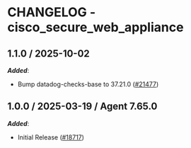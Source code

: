 # CHANGELOG - cisco_secure_web_appliance

<!-- towncrier release notes start -->

## 1.1.0 / 2025-10-02

***Added***:

* Bump datadog-checks-base to 37.21.0 ([#21477](https://github.com/DataDog/integrations-core/pull/21477))

## 1.0.0 / 2025-03-19 / Agent 7.65.0

***Added***:

* Initial Release ([#18717](https://github.com/DataDog/integrations-core/pull/18717))
